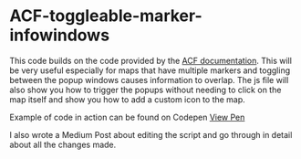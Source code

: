 # ACF-toggleable-marker-infowindows

This code builds on the code provided by the [ACF documentation](https://www.advancedcustomfields.com/resources/google-map/). This will be very useful especially for maps that have multiple markers and toggling between the popup windows causes information to overlap. The js file will also show you how to trigger the popups without needing to click on the map itself and show you how to add a custom icon to the map.  

Example of code in action can be found on Codepen [View Pen](https://codepen.io/aj372/pen/MvKgvz)

I also wrote a Medium Post about editing the script and go through in detail about all the changes made.
